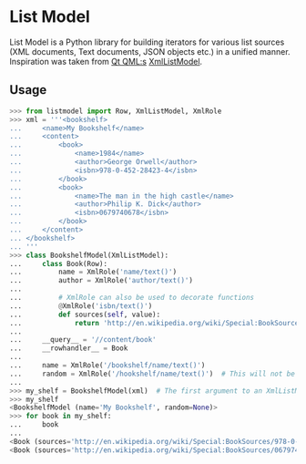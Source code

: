 List Model
============
List Model is a Python library for building iterators for various list sources (XML documents, Text documents, JSON objects etc.) in a unified manner. Inspiration was taken from [Qt QML:s](http://en.wikipedia.org/wiki/QML) [XmlListModel](http://qt-project.org/doc/qt-4.8/qml-xmllistmodel.html).

Usage
-----
```python
>>> from listmodel import Row, XmlListModel, XmlRole
>>> xml = '''<bookshelf>
...     <name>My Bookshelf</name>
...     <content>
...         <book>
...             <name>1984</name>
...             <author>George Orwell</author>
...             <isbn>978-0-452-28423-4</isbn>
...         </book>
...         <book>
...             <name>The man in the high castle</name>
...             <author>Philip K. Dick</author>
...             <isbn>0679740678</isbn>
...         </book>
...     </content>
... </bookshelf>
... '''
>>> class BookshelfModel(XmlListModel):
...     class Book(Row):
...         name = XmlRole('name/text()')
...         author = XmlRole('author/text()')
...
...         # XmlRole can also be used to decorate functions
...         @XmlRole('isbn/text()')
...         def sources(self, value):
...             return 'http://en.wikipedia.org/wiki/Special:BookSources/%s' % value
...
...     __query__ = '//content/book'
...     __rowhandler__ = Book
...
...     name = XmlRole('/bookshelf/name/text()')
...     random = XmlRole('/hookshelf/name/text()')  # This will not be found and hence given the value None
...
>>> my_shelf = BookshelfModel(xml)  # The first argument to an XmlListModel can be eihter a URL or a string containing XML
>>> my_shelf
<BookshelfModel (name='My Bookshelf', random=None)>
>>> for book in my_shelf:
...     book
... 
<Book (sources='http://en.wikipedia.org/wiki/Special:BookSources/978-0-452-28423-4', name='1984', author='George Orwell')>
<Book (sources='http://en.wikipedia.org/wiki/Special:BookSources/0679740678', name='The man in the high castle', author='Philip K. Dick')>
```
